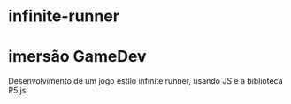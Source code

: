 # infinite-runner
# imersão GameDev

Desenvolvimento de um jogo estilo infinite runner, usando JS e a biblioteca P5.js